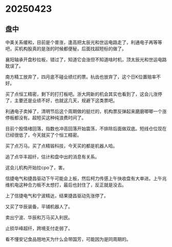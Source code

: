 # 20250423

## 盘中

中美关系缓和，目前是个普涨，逢高把太辰光和世运电路走了，利通电子再等等吧，买机构股真的是涨的时候都便秘，后面找超短标的做了。

襄阳轴承开盘秒拉板，错过了，知道它会涨但不知道啥时机，顶太辰光和世运电路耽误了。

南方精工放弃了，四月底不碰业绩烂的票。杭齿也放弃了，这个日K位置赔率不好。

买了点恒工精密，剩下的打打板吧。浙大网新的机会其实也看到了，这会儿涨停了，主要还是业绩不好，也就这几天，规避下这类票吧。

利通电子卖掉了，清明节后这个周期做的挺烂的，机构票反弹起来磨磨唧唧一个涨停板都没有。超短买这种纯浪费时间了。

目前个股情绪回落，指数也冲高回落开始震荡，不排除后面做双底。短线仓位现在已经很低了，今天就买了个恒工精密。

买了点万马。买了点精锻科技，今天买的都是机器人哈。

追了点华丰超纤，估计和盘中出的消息有关系。

这会儿机构开始拉cpo了，害。

信捷电气和捷昌驱动下午可能会上板，然后柯力传感上午快收盘有大单进。上午兆维机电这种合力板不太想打，最后也封住了，反正就是没去。

上了信捷电气和宁波精达，结果捷昌驱动先涨停了。

又买了华辰装备，平铺机器人了。

卖出宁波、华辰和万马买入利民。

止损华峰超纤，跨境支付走弱了。

看不懂安记食品翘地天为什么会带国芳，可能因为是同周期的。
